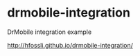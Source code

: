 drmobile-integration
====================

DrMobile integration example

http://hfossli.github.io/drmobile-integration/
